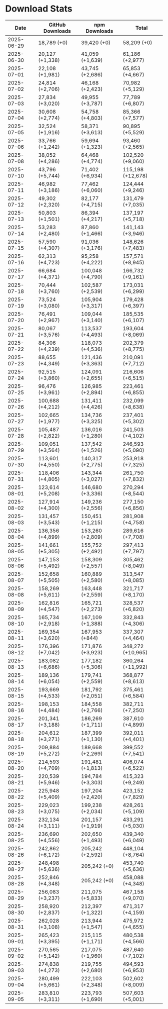 # Download Stats

| Date       | GitHub Downloads | npm Downloads    | Total             |
| ---------- | ---------------- | ---------------- | ----------------- |
| 2025-06-29 | 18,789 (+0)      | 39,420 (+0)      | 58,209 (+0)       |
| 2025-06-30 | 20,127 (+1,338)  | 41,059 (+1,639)  | 61,186 (+2,977)   |
| 2025-07-01 | 22,108 (+1,981)  | 43,745 (+2,686)  | 65,853 (+4,667)   |
| 2025-07-02 | 24,814 (+2,706)  | 46,168 (+2,423)  | 70,982 (+5,129)   |
| 2025-07-03 | 27,834 (+3,020)  | 49,955 (+3,787)  | 77,789 (+6,807)   |
| 2025-07-04 | 30,608 (+2,774)  | 54,758 (+4,803)  | 85,366 (+7,577)   |
| 2025-07-05 | 32,524 (+1,916)  | 58,371 (+3,613)  | 90,895 (+5,529)   |
| 2025-07-06 | 33,766 (+1,242)  | 59,694 (+1,323)  | 93,460 (+2,565)   |
| 2025-07-08 | 38,052 (+4,286)  | 64,468 (+4,774)  | 102,520 (+9,060)  |
| 2025-07-10 | 43,796 (+5,744)  | 71,402 (+6,934)  | 115,198 (+12,678) |
| 2025-07-11 | 46,982 (+3,186)  | 77,462 (+6,060)  | 124,444 (+9,246)  |
| 2025-07-12 | 49,302 (+2,320)  | 82,177 (+4,715)  | 131,479 (+7,035)  |
| 2025-07-13 | 50,803 (+1,501)  | 86,394 (+4,217)  | 137,197 (+5,718)  |
| 2025-07-14 | 53,283 (+2,480)  | 87,860 (+1,466)  | 141,143 (+3,946)  |
| 2025-07-15 | 57,590 (+4,307)  | 91,036 (+3,176)  | 148,626 (+7,483)  |
| 2025-07-16 | 62,313 (+4,723)  | 95,258 (+4,222)  | 157,571 (+8,945)  |
| 2025-07-17 | 66,684 (+4,371)  | 100,048 (+4,790) | 166,732 (+9,161)  |
| 2025-07-18 | 70,444 (+3,760)  | 102,587 (+2,539) | 173,031 (+6,299)  |
| 2025-07-19 | 73,524 (+3,080)  | 105,904 (+3,317) | 179,428 (+6,397)  |
| 2025-07-20 | 76,491 (+2,967)  | 109,044 (+3,140) | 185,535 (+6,107)  |
| 2025-07-21 | 80,067 (+3,576)  | 113,537 (+4,493) | 193,604 (+8,069)  |
| 2025-07-22 | 84,306 (+4,239)  | 118,073 (+4,536) | 202,379 (+8,775)  |
| 2025-07-23 | 88,655 (+4,349)  | 121,436 (+3,363) | 210,091 (+7,712)  |
| 2025-07-24 | 92,515 (+3,860)  | 124,091 (+2,655) | 216,606 (+6,515)  |
| 2025-07-25 | 96,476 (+3,961)  | 126,985 (+2,894) | 223,461 (+6,855)  |
| 2025-07-26 | 100,688 (+4,212) | 131,411 (+4,426) | 232,099 (+8,638)  |
| 2025-07-27 | 102,665 (+1,977) | 134,736 (+3,325) | 237,401 (+5,302)  |
| 2025-07-28 | 105,487 (+2,822) | 136,016 (+1,280) | 241,503 (+4,102)  |
| 2025-07-29 | 109,051 (+3,564) | 137,542 (+1,526) | 246,593 (+5,090)  |
| 2025-07-30 | 113,601 (+4,550) | 140,317 (+2,775) | 253,918 (+7,325)  |
| 2025-07-31 | 118,406 (+4,805) | 143,344 (+3,027) | 261,750 (+7,832)  |
| 2025-08-01 | 123,614 (+5,208) | 146,680 (+3,336) | 270,294 (+8,544)  |
| 2025-08-02 | 127,914 (+4,300) | 149,236 (+2,556) | 277,150 (+6,856)  |
| 2025-08-03 | 131,457 (+3,543) | 150,451 (+1,215) | 281,908 (+4,758)  |
| 2025-08-04 | 136,356 (+4,899) | 153,260 (+2,809) | 289,616 (+7,708)  |
| 2025-08-05 | 141,661 (+5,305) | 155,752 (+2,492) | 297,413 (+7,797)  |
| 2025-08-06 | 147,153 (+5,492) | 158,309 (+2,557) | 305,462 (+8,049)  |
| 2025-08-07 | 152,658 (+5,505) | 160,889 (+2,580) | 313,547 (+8,085)  |
| 2025-08-08 | 158,269 (+5,611) | 163,448 (+2,559) | 321,717 (+8,170)  |
| 2025-08-09 | 162,816 (+4,547) | 165,721 (+2,273) | 328,537 (+6,820)  |
| 2025-08-10 | 165,734 (+2,918) | 167,109 (+1,388) | 332,843 (+4,306)  |
| 2025-08-11 | 169,354 (+3,620) | 167,953 (+844)   | 337,307 (+4,464)  |
| 2025-08-12 | 176,396 (+7,042) | 171,876 (+3,923) | 348,272 (+10,965) |
| 2025-08-13 | 183,082 (+6,686) | 177,182 (+5,306) | 360,264 (+11,992) |
| 2025-08-14 | 189,136 (+6,054) | 179,741 (+2,559) | 368,877 (+8,613)  |
| 2025-08-15 | 193,669 (+4,533) | 181,792 (+2,051) | 375,461 (+6,584)  |
| 2025-08-16 | 198,153 (+4,484) | 184,558 (+2,766) | 382,711 (+7,250)  |
| 2025-08-17 | 201,341 (+3,188) | 186,269 (+1,711) | 387,610 (+4,899)  |
| 2025-08-18 | 204,612 (+3,271) | 187,399 (+1,130) | 392,011 (+4,401)  |
| 2025-08-19 | 209,884 (+5,272) | 189,668 (+2,269) | 399,552 (+7,541)  |
| 2025-08-20 | 214,593 (+4,709) | 191,481 (+1,813) | 406,074 (+6,522)  |
| 2025-08-21 | 220,539 (+5,946) | 194,784 (+3,303) | 415,323 (+9,249)  |
| 2025-08-22 | 225,948 (+5,409) | 197,204 (+2,420) | 423,152 (+7,829)  |
| 2025-08-23 | 229,023 (+3,075) | 199,238 (+2,034) | 428,261 (+5,109)  |
| 2025-08-24 | 232,134 (+3,111) | 201,157 (+1,919) | 433,291 (+5,030)  |
| 2025-08-25 | 236,690 (+4,556) | 202,650 (+1,493) | 439,340 (+6,049)  |
| 2025-08-26 | 242,862 (+6,172) | 205,242 (+2,592) | 448,104 (+8,764)  |
| 2025-08-27 | 248,498 (+5,636) | 205,242 (+0)     | 453,740 (+5,636)  |
| 2025-08-28 | 252,846 (+4,348) | 205,242 (+0)     | 458,088 (+4,348)  |
| 2025-08-29 | 256,083 (+3,237) | 211,075 (+5,833) | 467,158 (+9,070)  |
| 2025-08-30 | 258,920 (+2,837) | 212,397 (+1,322) | 471,317 (+4,159)  |
| 2025-08-31 | 262,028 (+3,108) | 213,944 (+1,547) | 475,972 (+4,655)  |
| 2025-09-01 | 265,423 (+3,395) | 215,115 (+1,171) | 480,538 (+4,566)  |
| 2025-09-02 | 270,565 (+5,142) | 217,075 (+1,960) | 487,640 (+7,102)  |
| 2025-09-03 | 274,838 (+4,273) | 219,755 (+2,680) | 494,593 (+6,953)  |
| 2025-09-04 | 280,499 (+5,661) | 222,103 (+2,348) | 502,602 (+8,009)  |
| 2025-09-05 | 283,810 (+3,311) | 223,793 (+1,690) | 507,603 (+5,001)  |
